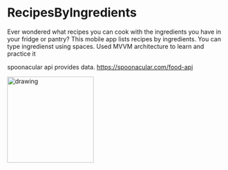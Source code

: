 # RecipesByIngredients
Ever wondered what recipes you can cook with the ingredients you have in your fridge or pantry?
This mobile app lists recipes by ingredients. You can type ingredienst using spaces.
Used MVVM architecture to learn and practice it

spoonacular api provides data. https://spoonacular.com/food-api


<img src="recipesByIngredients.gif" alt="drawing" width="200"/>
